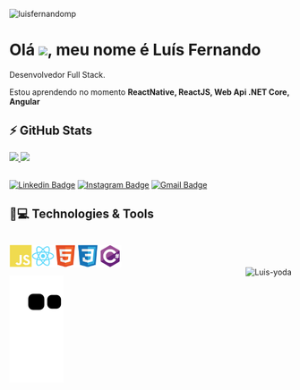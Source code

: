 <p align="left"><img src="https://komarev.com/ghpvc/?username=luisfernandomp" alt="luisfernandomp" /></p>


<h1 align = "justify"> Olá <img src="https://media.giphy.com/media/hvRJCLFzcasrR4ia7z/giphy.gif" width="25px">, meu nome é Luís Fernando</h1>
<p align = "justify">Desenvolvedor Full Stack.</p>

Estou aprendendo no momento **ReactNative, ReactJS, Web Api .NET Core, Angular**

## ⚡ GitHub Stats
 <div>
  <a href="https://github.com/luisfernandomp">
  <img height="180em" src="https://github-readme-stats.vercel.app/api?username=luisfernandomp&show_icons=true&theme=dark&include_all_commits=true&count_private=true"/>
  <img height="180em" src="https://github-readme-stats.vercel.app/api/top-langs/?username=luisfernandomp&layout=compact&langs_count=7&theme=dark"/>
</div><br />
 
[![Linkedin Badge](https://img.shields.io/badge/-luis-blue?style=flat-square&logo=Linkedin&logoColor=white&link=https://www.linkedin.com/in/luis-fernando-mp/)](https://www.linkedin.com/in/luis-fernando-mp/)
[![Instagram Badge](https://img.shields.io/badge/-luis-purple?style=flat-square&logo=instagram&logoColor=white&link=https://www.instagram.com/luis.fernando_mp/)](https://www.instagram.com/luis.fernando_mp/) 
[![Gmail Badge](https://img.shields.io/badge/-luisfernandomesquita2016@gmail.com-c14438?style=flat-square&logo=Gmail&logoColor=white&link=mailto:mailto:luisfernandomesquita2016@gmail.com)](mailto:luisfernandomesquita2016@gmail.com)

## 🚀💻 Technologies & Tools

 <div style="display: inline_block"><br>
  <div style="display : flex">
    <img align="center" alt="Luis-Js" height="40" width="40" src="https://raw.githubusercontent.com/devicons/devicon/master/icons/javascript/javascript-plain.svg">
    <img align="center" alt="Luis-React" height="40" width="40" src="https://raw.githubusercontent.com/devicons/devicon/master/icons/react/react-original.svg">
    <img align="center" alt="Luis-HTML" height="40" width="40" src="https://raw.githubusercontent.com/devicons/devicon/master/icons/html5/html5-original.svg">
    <img align="center" alt="Luis-CSS" height="40" width="40" src="https://raw.githubusercontent.com/devicons/devicon/master/icons/css3/css3-original.svg">
    <img align="center" alt="Luis-Csharp" height="40" width="40" src="https://raw.githubusercontent.com/devicons/devicon/master/icons/csharp/csharp-original.svg">
  </div>
  <img align="right" alt="Luis-yoda" src="https://giffiles.alphacoders.com/219/2195.gif">
</div>
 

 
![Snake animation](https://github.com/rafaballerini/rafaballerini/blob/output/github-contribution-grid-snake.svg)


